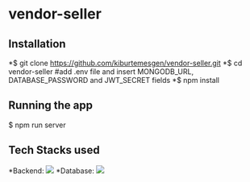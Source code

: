 # vendor-seller

## Installation
*$ git clone https://github.com/kiburtemesgen/vendor-seller.git
*$ cd vendor-seller  #add .env file and insert MONGODB_URL, DATABASE_PASSWORD and JWT_SECRET fields 
*$ npm install

## Running the app
$ npm run server

## Tech Stacks used

*Backend: <img src="https://img.shields.io/badge/Node.js-339933?style=for-the-badge&logo=nodedotjs&logoColor=white" /> 
*Database: <img src="https://img.shields.io/badge/MongoDB-4EA94B?style=for-the-badge&logo=mongodb&logoColor=white" />
